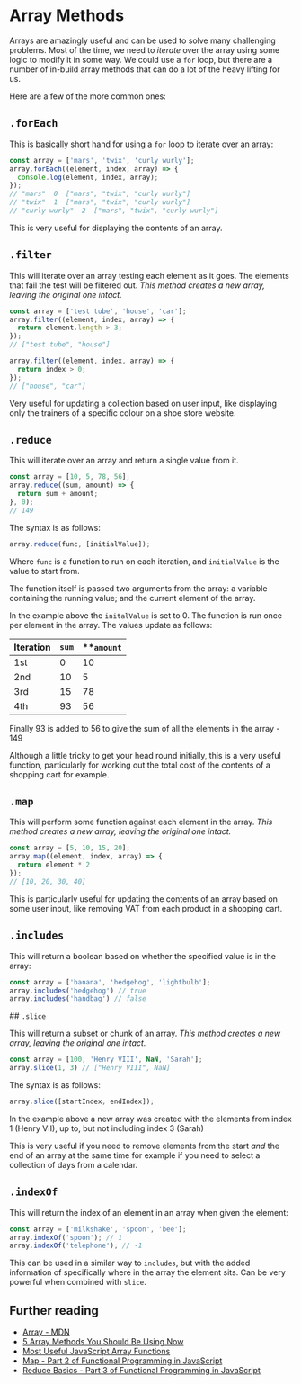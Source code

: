 # Array Methods

Arrays are amazingly useful and can be used to solve many challenging problems. Most of the time, we need to _iterate_ over the array using some logic to modify it in some way. We could use a `for` loop, but there are a number of in-build array methods that can do a lot of the heavy lifting for us.

Here are a few of the more common ones:

## `.forEach`

This is basically short hand for using a `for` loop to iterate over an array:

```js
const array = ['mars', 'twix', 'curly wurly'];
array.forEach((element, index, array) => {
  console.log(element, index, array);
});
// "mars"  0  ["mars", "twix", "curly wurly"]
// "twix"  1  ["mars", "twix", "curly wurly"]
// "curly wurly"  2  ["mars", "twix", "curly wurly"]
```

This is very useful for displaying the contents of an array.

## `.filter`

This will iterate over an array testing each element as it goes. The elements that fail the test will be filtered out. _This method creates a new array, leaving the original one intact._

```js
const array = ['test tube', 'house', 'car'];
array.filter((element, index, array) => {
  return element.length > 3;
});
// ["test tube", "house"]

array.filter((element, index, array) => {
  return index > 0;
});
// ["house", "car"]
```

Very useful for updating a collection based on user input, like displaying only the trainers of a specific colour on a shoe store website.

## `.reduce`

This will iterate over an array and return a single value from it.

```js
const array = [10, 5, 78, 56];
array.reduce((sum, amount) => {
  return sum + amount;
}, 0);
// 149
```

The syntax is as follows:

```js
array.reduce(func, [initialValue]);
```

Where `func` is a function to run on each iteration, and `initialValue` is the value to start from.

The function itself is passed two arguments from the array: a variable containing the running value; and the current element of the array.

In the example above the `initalValue` is set to 0. The function is run once per element in the array. The values update as follows:

|**Iteration**|**`sum`**|**`amount`|
|-------------|---------|----------|
| 1st | 0 | 10 |
| 2nd | 10 | 5 |
| 3rd | 15 | 78 |
| 4th | 93 | 56 |

Finally 93 is added to 56 to give the sum of all the elements in the array - 149

Although a little tricky to get your head round initially, this is a very useful function, particularly for working out the total cost of the contents of a shopping cart for example.

## `.map`

This will perform some function against each element in the array. _This method creates a new array, leaving the original one intact._

```js
const array = [5, 10, 15, 20];
array.map((element, index, array) => {
  return element * 2
});
// [10, 20, 30, 40]
```

This is particularly useful for updating the contents of an array based on some user input, like removing VAT from each product in a shopping cart.

## `.includes`

This will return a boolean based on whether the specified value is in the array:

```js
const array = ['banana', 'hedgehog', 'lightbulb'];
array.includes('hedgehog') // true
array.includes('handbag') // false
```

## `.slice`

This will return a subset or chunk of an array. _This method creates a new array, leaving the original one intact._

```js
const array = [100, 'Henry VIII', NaN, 'Sarah'];
array.slice(1, 3) // ["Henry VIII", NaN]
```

The syntax is as follows:

```js
array.slice([startIndex, endIndex]);
```

In the example above a new array was created with the elements from index 1 (Henry VII), up to, but not including index 3 (Sarah)

This is very useful if you need to remove elements from the start _and_ the end of an array at the same time for example if you need to select a collection of days from a calendar.

## `.indexOf`

This will return the index of an element in an array when given the element:

```js
const array = ['milkshake', 'spoon', 'bee'];
array.indexOf('spoon'); // 1
array.indexOf('telephone'); // -1
```

This can be used in a similar way to `includes`, but with the added information of specifically where in the array the element sits. Can be very powerful when combined with `slice`.

## Further reading

- [Array - MDN](https://developer.mozilla.org/en-US/docs/Web/JavaScript/Reference/Global_Objects/Array)
- [5 Array Methods You Should Be Using Now](https://colintoh.com/blog/5-array-methods-that-you-should-use-today)
- [Most Useful JavaScript Array Functions](http://vegibit.com/most-useful-javascript-array-functions/)
- [Map - Part 2 of Functional Programming in JavaScript](https://www.youtube.com/watch?v=bCqtb-Z5YGQ)
- [Reduce Basics - Part 3 of Functional Programming in JavaScript](https://www.youtube.com/watch?v=Wl98eZpkp-c)
